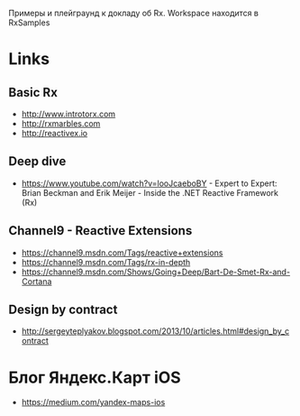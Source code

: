 Примеры и плейграунд к докладу об Rx. Workspace находится в RxSamples

# Links

## Basic Rx
- http://www.introtorx.com
- http://rxmarbles.com
- http://reactivex.io

## Deep dive
- https://www.youtube.com/watch?v=looJcaeboBY - Expert to Expert: Brian Beckman and Erik Meijer - Inside the .NET Reactive Framework (Rx)

## Channel9 - Reactive Extensions
- https://channel9.msdn.com/Tags/reactive+extensions
- https://channel9.msdn.com/Tags/rx-in-depth
- https://channel9.msdn.com/Shows/Going+Deep/Bart-De-Smet-Rx-and-Cortana

## Design by contract
- http://sergeyteplyakov.blogspot.com/2013/10/articles.html#design_by_contract

# Блог Яндекс.Карт iOS
- https://medium.com/yandex-maps-ios
